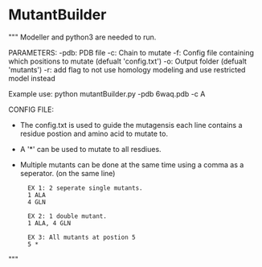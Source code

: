 # MutantBuilder
"""
Modeller and python3 are needed to run. 

PARAMETERS:
    -pdb: PDB file 
    -c: Chain to mutate
    -f: Config file containing which positions to mutate (defualt 'config.txt')
    -o: Output folder (defualt 'mutants')
    -r: add flag to not use homology modeling and use restricted model instead 

Example use: 
python mutantBuilder.py -pdb 6waq.pdb -c A

CONFIG FILE:
- The config.txt is used to guide the mutagensis each line contains a residue postion and amino acid to mutate to. 
- A '*' can be used to mutate to all resdiues. 
- Multiple mutants can be done at the same time using a comma as a seperator. (on the same line)

        EX 1: 2 seperate single mutants. 
        1 ALA
        4 GLN 

        EX 2: 1 double mutant.
        1 ALA, 4 GLN 

        EX 3: All mutants at postion 5
        5 *
"""
